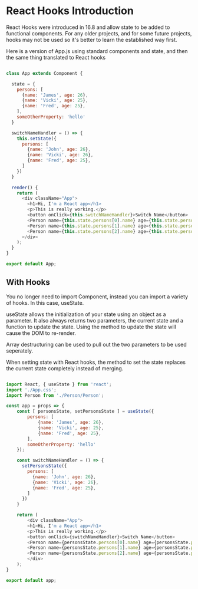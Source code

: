 # React Hooks Introduction

React Hooks were introduced in 16.8 and allow state to be added to functional components. For any older projects, and for some future projects, hooks may not be used so it's better to learn the established way first.

Here is a version of App.js using standard components and state, and then the same thing translated to React hooks

``` js

class App extends Component {

  state = {
    persons: [
      {name: 'James', age: 26},
      {name: 'Vicki', age: 25},
      {name: 'Fred', age: 25},
    ],
    someOtherProperty: 'hello'
  }

  switchNameHandler = () => {
    this.setState({
      persons: [
        {name: 'John', age: 26},
        {name: 'Vicki', age: 26},
        {name: 'Fred', age: 25},
      ] 
    })
  }

  render() {
    return (
      <div className="App">
        <h1>Hi, I'm a React app</h1>
        <p>This is really working.</p>
        <button onClick={this.switchNameHandler}>Switch Name</button>
        <Person name={this.state.persons[0].name} age={this.state.persons[0].age}/>
        <Person name={this.state.persons[1].name} age={this.state.persons[1].age}/>
        <Person name={this.state.persons[2].name} age={this.state.persons[2].age}>My hobbies: fishing</Person>
      </div>
    );
  }
}

export default App;

```

## With Hooks
You no longer need to import Component, instead you can import a variety of hooks. In this case, useState.

useState allows the initialization of your state using an object as a parameter. It also always returns two parameters, the current state and a function to update the state. Using the method to update the state will cause the DOM to re-render. 

Array destructuring can be used to pull out the two parameters to be used seperately.

When setting state with React hooks, the method to set the state replaces the current state completely instead of merging.

``` js

import React, { useState } from 'react';
import './App.css';
import Person from './Person/Person';

const app = props => {
    const [ personsState, setPersonsState ] = useState({
        persons: [
            {name: 'James', age: 26},
            {name: 'Vicki', age: 25},
            {name: 'Fred', age: 25},
        ],
        someOtherProperty: 'hello'
    });

    const switchNameHandler = () => {
      setPersonsState({
        persons: [
          {name: 'John', age: 26},
          {name: 'Vicki', age: 26},
          {name: 'Fred', age: 25},
        ] 
      })
    }

    return (
        <div className="App">
        <h1>Hi, I'm a React app</h1>
        <p>This is really working.</p>
        <button onClick={switchNameHandler}>Switch Name</button>
        <Person name={personsState.persons[0].name} age={personsState.persons[0].age}/>
        <Person name={personsState.persons[1].name} age={personsState.persons[1].age}/>
        <Person name={personsState.persons[2].name} age={personsState.persons[2].age}>My hobbies: fishing</Person>
        </div>
    );
}

export default app;

```
